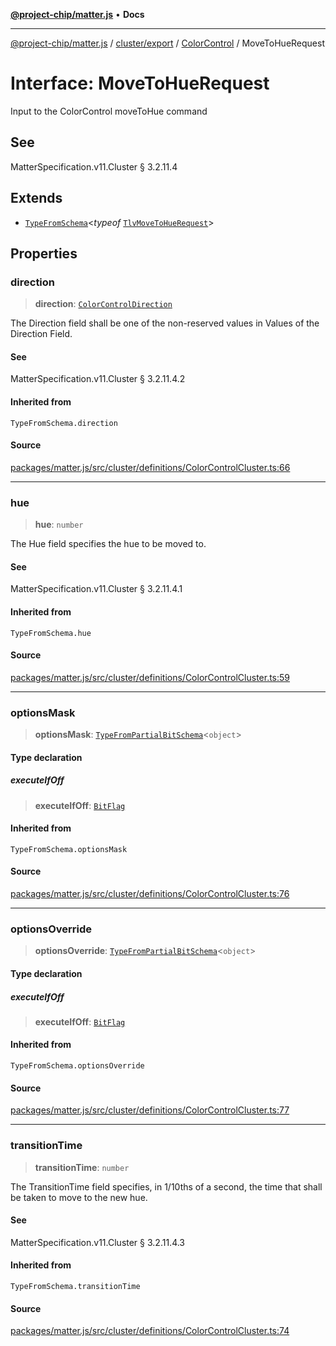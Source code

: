 [**@project-chip/matter.js**](../../../../../README.md) • **Docs**

***

[@project-chip/matter.js](../../../../../modules.md) / [cluster/export](../../../README.md) / [ColorControl](../README.md) / MoveToHueRequest

# Interface: MoveToHueRequest

Input to the ColorControl moveToHue command

## See

MatterSpecification.v11.Cluster § 3.2.11.4

## Extends

- [`TypeFromSchema`](../../../../../tlv/export/README.md#typefromschemas)\<*typeof* [`TlvMoveToHueRequest`](../README.md#tlvmovetohuerequest)\>

## Properties

### direction

> **direction**: [`ColorControlDirection`](../enumerations/ColorControlDirection.md)

The Direction field shall be one of the non-reserved values in Values of the Direction Field.

#### See

MatterSpecification.v11.Cluster § 3.2.11.4.2

#### Inherited from

`TypeFromSchema.direction`

#### Source

[packages/matter.js/src/cluster/definitions/ColorControlCluster.ts:66](https://github.com/project-chip/matter.js/blob/7a8cbb56b87d4ccf34bec5a9a95ab40a1711324f/packages/matter.js/src/cluster/definitions/ColorControlCluster.ts#L66)

***

### hue

> **hue**: `number`

The Hue field specifies the hue to be moved to.

#### See

MatterSpecification.v11.Cluster § 3.2.11.4.1

#### Inherited from

`TypeFromSchema.hue`

#### Source

[packages/matter.js/src/cluster/definitions/ColorControlCluster.ts:59](https://github.com/project-chip/matter.js/blob/7a8cbb56b87d4ccf34bec5a9a95ab40a1711324f/packages/matter.js/src/cluster/definitions/ColorControlCluster.ts#L59)

***

### optionsMask

> **optionsMask**: [`TypeFromPartialBitSchema`](../../../../../schema/export/README.md#typefrompartialbitschemat)\<`object`\>

#### Type declaration

##### executeIfOff

> **executeIfOff**: [`BitFlag`](../../../../../schema/export/README.md#bitflag)

#### Inherited from

`TypeFromSchema.optionsMask`

#### Source

[packages/matter.js/src/cluster/definitions/ColorControlCluster.ts:76](https://github.com/project-chip/matter.js/blob/7a8cbb56b87d4ccf34bec5a9a95ab40a1711324f/packages/matter.js/src/cluster/definitions/ColorControlCluster.ts#L76)

***

### optionsOverride

> **optionsOverride**: [`TypeFromPartialBitSchema`](../../../../../schema/export/README.md#typefrompartialbitschemat)\<`object`\>

#### Type declaration

##### executeIfOff

> **executeIfOff**: [`BitFlag`](../../../../../schema/export/README.md#bitflag)

#### Inherited from

`TypeFromSchema.optionsOverride`

#### Source

[packages/matter.js/src/cluster/definitions/ColorControlCluster.ts:77](https://github.com/project-chip/matter.js/blob/7a8cbb56b87d4ccf34bec5a9a95ab40a1711324f/packages/matter.js/src/cluster/definitions/ColorControlCluster.ts#L77)

***

### transitionTime

> **transitionTime**: `number`

The TransitionTime field specifies, in 1/10ths of a second, the time that shall be taken to move to the new
hue.

#### See

MatterSpecification.v11.Cluster § 3.2.11.4.3

#### Inherited from

`TypeFromSchema.transitionTime`

#### Source

[packages/matter.js/src/cluster/definitions/ColorControlCluster.ts:74](https://github.com/project-chip/matter.js/blob/7a8cbb56b87d4ccf34bec5a9a95ab40a1711324f/packages/matter.js/src/cluster/definitions/ColorControlCluster.ts#L74)
